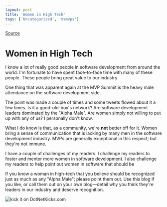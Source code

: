 ```yaml
---
layout: post
title: 'Women in High Tech'
tags: ['Uncategorized', 'msmvps']
---
```

[Source](http://blogs.msmvps.com/peterritchie/2010/02/21/women-in-high-tech/ "Permalink to Women in High Tech")

# Women in High Tech

I know a lot of really good people in software development from around the world. I'm fortunate to have spent face-to-face time with many of these people. These people bring great value to our industry.

One thing that was apparent again at the MVP Summit is the heavy male attendance on the software development side.

The point was made a couple of times and some tweets flowed about it a few times. Is it a good-old-boy's network? Are software development leaders dominated by the "Alpha Male". Are women simply not willing to put up with any of us? I personally don't know.

What I do know is that, as a community, we're **not** better off for it. Women bring a sense of communication that is lacking by many men in the software development industry. MVPs are generally exceptional in this respect; but they're not immune.

I have a couple of challenges of my readers. I challenge my readers to foster and mentor more women in software development. I also challenge my readers to help point out women in software that should be 

If you know a woman in high-tech that you believe should be recognized just as much as any "Alpha Male"; please point them out. Use this blog if you like, or call them out on your own blog—detail why you think they're leaders in our industry and deserve recognition.

![kick it on DotNetKicks.com][1]

[1]: http://www.dotnetkicks.com/Services/Images/KickItImageGenerator.ashx?url=http://msmvps.com/blogs/peterritchie/archive/2010/02/21/women-in-high-tech.aspx


